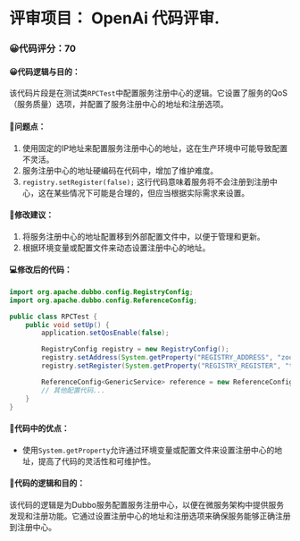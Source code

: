 # 评审项目： OpenAi 代码评审.
### 😀代码评分：70
#### 😀代码逻辑与目的：
该代码片段是在测试类`RPCTest`中配置服务注册中心的逻辑。它设置了服务的QoS（服务质量）选项，并配置了服务注册中心的地址和注册选项。

#### 🤔问题点：
1. 使用固定的IP地址来配置服务注册中心的地址，这在生产环境中可能导致配置不灵活。
2. 服务注册中心的地址硬编码在代码中，增加了维护难度。
3. `registry.setRegister(false);` 这行代码意味着服务将不会注册到注册中心，这在某些情况下可能是合理的，但应当根据实际需求来设置。

#### 🎯修改建议：
1. 将服务注册中心的地址配置移到外部配置文件中，以便于管理和更新。
2. 根据环境变量或配置文件来动态设置注册中心的地址。

#### 💻修改后的代码：
```java
import org.apache.dubbo.config.RegistryConfig;
import org.apache.dubbo.config.ReferenceConfig;

public class RPCTest {
    public void setUp() {
        application.setQosEnable(false);

        RegistryConfig registry = new RegistryConfig();
        registry.setAddress(System.getProperty("REGISTRY_ADDRESS", "zookeeper://127.0.0.1:2181"));
        registry.setRegister(System.getProperty("REGISTRY_REGISTER", "true").equalsIgnoreCase("true"));

        ReferenceConfig<GenericService> reference = new ReferenceConfig<>();
        // 其他配置代码...
    }
}
```

#### 🌟代码中的优点：
- 使用`System.getProperty`允许通过环境变量或配置文件来设置注册中心的地址，提高了代码的灵活性和可维护性。

#### 📝代码的逻辑和目的：
该代码的逻辑是为Dubbo服务配置服务注册中心，以便在微服务架构中提供服务发现和注册功能。它通过设置注册中心的地址和注册选项来确保服务能够正确注册到注册中心。